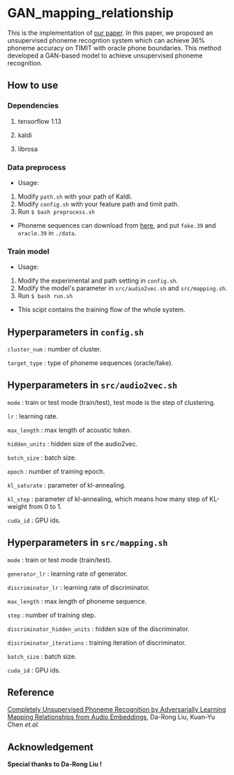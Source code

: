 # GAN_mapping_relationship

This is the implementation of [our paper](https://arxiv.org/abs/1804.00316). 
In this paper, we proposed an unsupervised phoneme recogntion system which can achieve 36% phoneme accuracy on TIMIT with oracle phone boundaries.
This method developed a GAN-based model to achieve unsupervised phoneme recognition.

## How to use

### Dependencies
1. tensorflow 1.13

2. kaldi

3. librosa

### Data preprocess
- Usage:

1. Modify `path.sh` with your path of Kaldi.
2. Modify `config.sh` with your feature path and timit path.
3. Run `$ bash preprocess.sh`

- Phoneme sequences can download from [here](https://www.dropbox.com/s/rux7tnr0n6k6n33/phn_seq.tar.gz?dl=0), and put `fake.39` and `oracle.39` in `./data`.

### Train model
- Usage:

1. Modify the experimental and path setting in `config.sh`.
2. Modify the model's parameter in `src/audio2vec.sh` and `src/mapping.sh`.
2. Run `$ bash run.sh`

- This scipt contains the training flow of the whole system.

## Hyperparameters in `config.sh`
`cluster_num` : number of cluster.

`target_type` : type of phoneme sequences (oracle/fake).

## Hyperparameters in `src/audio2vec.sh`
`mode` : train or test mode (train/test), test mode is the step of clustering.

`lr` : learning rate.

`max_length` : max length of acoustic token.

`hidden_units` : hidden size of the audio2vec.

`batch_size` : batch size.

`epoch` : number of training epoch.

`kl_saturate` : parameter of kl-annealing.

`kl_step` : parameter of kl-annealing, which means how many step of KL-weight from 0 to 1.

`cuda_id` : GPU ids.

## Hyperparameters in `src/mapping.sh`
`mode` : train or test mode (train/test).

`generator_lr` : learning rate of generator.

`discriminator_lr` : learning rate of discriminator.

`max_length` : max length of phoneme sequence.

`step` : number of training step.

`discriminator_hidden_units` : hidden size of the discriminator.

`discriminator_iterations` : training iteration of discriminator.

`batch_size` : batch size.

`cuda_id` : GPU ids.

## Reference
[Completely Unsupervised Phoneme Recognition by Adversarially Learning Mapping Relationships from Audio Embeddings](https://arxiv.org/abs/1804.00316),  Da-Rong Liu, Kuan-Yu Chen *et.al.*

## Acknowledgement
**Special thanks to Da-Rong Liu !**



